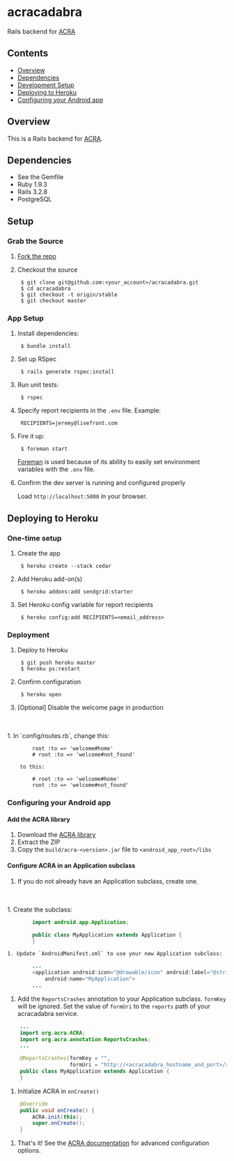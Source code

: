 # acracadabra

Rails backend for [ACRA](https://code.google.com/p/acra/)

## Contents

* [Overview](#overview)
* [Dependencies](#dependencies)
* [Development Setup](#setup)
* [Deploying to Heroku](#deployment)
* [Configuring your Android app](#android-config)

<a name="overview"></a>
## Overview

This is a Rails backend for [ACRA](https://code.google.com/p/acra).

<a name="dependencies"></a>
## Dependencies

* See the Gemfile
* Ruby 1.9.3
* Rails 3.2.8
* PostgreSQL

<a name="setup"></a>
## Setup

### Grab the Source

1. [Fork the repo](https://github.com/livefront/acracadabra/fork_select)

2. Checkout the source

        $ git clone git@github.com:<your_account>/acracadabra.git
        $ cd acracadabra
        $ git checkout -t origin/stable
        $ git checkout master

### App Setup

1. Install dependencies:

        $ bundle install

2. Set up RSpec

        $ rails generate rspec:install  

3. Run unit tests:

        $ rspec

4. Specify report recipients in the `.env` file.  Example:

        RECIPIENTS=jeremy@livefront.com

5. Fire it up:

        $ foreman start

    [Foreman](https://github.com/ddollar/foreman) is used because of its ability to easily set environment variables with the `.env` file. 

5. Confirm the dev server is running and configured properly

    Load `http://localhost:5000` in your browser.

<a name="deployment"></a>
## Deploying to Heroku

### One-time setup

1. Create the app

        $ heroku create --stack cedar

1. Add Heroku add-on(s)

        $ heroku addons:add sendgrid:starter

2. Set Heroku config variable for report recipients

        $ heroku config:add RECIPIENTS=<email_address>

### Deployment

1. Deploy to Heroku

        $ git push heroku master
        $ heroku ps:restart

2. Confirm configuration

        $ heroku open

3. [Optional] Disable the welcome page in production
<br />
<br />
    1. In `config/routes.rb`, change this:

            root :to => 'welcome#home'
            # root :to => 'welcome#not_found'

        to this:

            # root :to => 'welcome#home'
            root :to => 'welcome#not_found'
            
<a name="android-config"></a>
### Configuring your Android app

#### Add the ACRA library

1. Download the [ACRA library](https://code.google.com/p/acra/downloads/list)
1. Extract the ZIP
1. Copy the `build/acra-<version>.jar` file to `<android_app_root>/libs`

#### Configure ACRA in an Application subclass

1. If you do not already have an Application subclass, create one. 
<br />
<br />
    1. Create the subclass:

```java
        import android.app.Application;

        public class MyApplication extends Application {
        }
```
    
    1. Update `AndroidManifest.xml` to use your new Application subclass:

```java
        ...
        <application android:icon="@drawable/icon" android:label="@string/app_name"
            android:name="MyApplication">
        ...
```

1. Add the `ReportsCrashes` annotation to your Application subclass.  `formKey` will be ignored. Set the value of `formUri` to the `reports` path of your acracadabra service.

```java
    ...
    import org.acra.ACRA;
    import org.acra.annotation.ReportsCrashes;
    ...

    @ReportsCrashes(formKey = "",
                    formUri = "http://<acracadabra_hostname_and_port>/reports")
    public class MyApplication extends Application {
    }
```

1. Initialize ACRA in `onCreate()`
  
```java
    @Override
    public void onCreate() {
        ACRA.init(this);
        super.onCreate();
    }
```

1. That's it!  See the <a href="https://code.google.com/p/acra/wiki/BasicSetup">ACRA documentation</a> for advanced configuration options.
